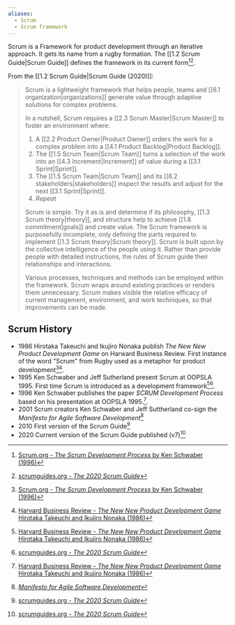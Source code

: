 ```yaml
---
aliases:
  - Scrum
  - Scrum framework
---
```

Scrum is a Framework for product development through an iterative approach. It gets its name from a rugby formation. The [[1.2 Scrum Guide|Scrum Guide]] defines the framework in its current form[^scrum-development-process][^scrum-guide-2020].

From the [[1.2 Scrum Guide|Scrum Guide (2020)]]:
> Scrum is a lightweight framework that helps people, teams and [[6.1 organization|organizations]] generate value through adaptive solutions for complex problems.
> 
> In a nutshell, Scrum requires a [[2.3 Scrum Master|Scrum Master]] to foster an environment where:
> 1. A [[2.2 Product Owner|Product Owner]] orders the work for a complex problem into a [[4.1 Product Backlog|Product Backlog]].
> 2. The [[1.5 Scrum Team|Scrum Team]] turns a selection of the work into an [[4.3 Increment|Increment]] of value during a [[3.1 Sprint|Sprint]].
> 3. The [[1.5 Scrum Team|Scrum Team]] and its [[6.2 stakeholders|stakeholders]] inspect the results and adjust for the next [[3.1 Sprint|Sprint]].
> 4. _Repeat_
> 
> Scrum is simple. Try it as is and determine if its philosophy, [[1.3 Scrum theory|theory]], and structure help to achieve [[1.8 commitment|goals]] and create value. The Scrum framework is purposefully incomplete, only defining the parts required to implement [[1.3 Scrum theory|Scrum theory]]. Scrum is built upon by the collective intelligence of the people using it. Rather than provide people with detailed instructions, the rules of Scrum guide their relationships and interactions.
> 
> Various processes, techniques and methods can be employed within the framework. Scrum wraps around existing practices or renders them unnecessary. Scrum makes visible the relative efficacy of current management, environment, and work techniques, so that improvements can be made.

## Scrum History
- 1986 Hirotaka Takeuchi and Ikujiro Nonaka publish *The New New Product Development Game* on Harward Business Review. First instance of the word "Scrum" from Rugby used as a metaphor for product development[^scrum-development-process][^new-new-product-development].
- 1995 Ken Schwaber and Jeff Sutherland present Scrum at OOPSLA 1995. First time Scrum is introduced as a development framework[^new-new-product-development][^scrum-guide-2020].
- 1996 Ken Schwaber publishes the paper *SCRUM Development Process* based on his presentation at OOPSLA 1995.[^new-new-product-development].
- 2001 Scrum creators Ken Schwaber and Jeff Suttherland co-sign the *Manifesto for Agile Software Development*[^agile-manifesto]
- 2010 First version of the Scrum Guide[^scrum-guide-2020]
- 2020 Current version of the Scrum Guide published (v7)[^scrum-guide-2020]

[^new-new-product-development]: [Harvard Business Review - *The New New Product Development Game* Hirotaka Takeuchi and Ikujiro Nonaka (1986)](https://hbr.org/1986/01/the-new-new-product-development-game)
[^scrum-development-process]: [Scrum.org - *The Scrum Development Process* by Ken Schwaber (1996)](https://www.scrum.org/resources/scrum-development-process)
[^agile-manifesto]:  [*Manifesto for Agile Software Development*](https://agilemanifesto.org/)
[^scrum-guide-2020]: [scrumguides.org - *The 2020 Scrum Guide*](https://scrumguides.org/docs/scrumguide/v2020/2020-Scrum-Guide-US.pdf)
